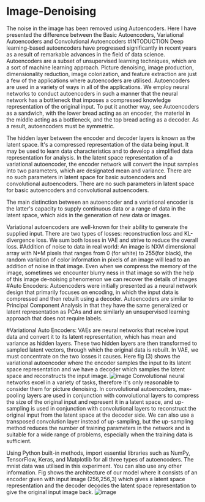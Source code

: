 # Image-Denoising
The noise in the image has been removed using Autoencoders. Here I have presented the difference between the Basic Autoencoders, Variational Autoencoders and Convolutional Autoencoders
#INTODUCTION
Deep learning-based autoencoders have progressed significantly in recent years as a result of remarkable advances in the field of data science. Autoencoders are a subset of unsupervised learning techniques, which are a sort of machine learning approach. Picture denoising, image production, dimensionality reduction, image colorization, and feature extraction are just a few of the applications where autoencoders are utilised. Autoencoders are used in a variety of ways in all of the applications. We employ neural networks to conduct autoencoders in such a manner that the neural network has a bottleneck that imposes a compressed knowledge representation of the original input.
To put it another way, see Autoencoders as a sandwich, with the lower bread acting as an encoder, the material in the middle acting as a bottleneck, and the top bread acting as a decoder. As a result, autoencoders must be symmetric.

The hidden layer between the encoder and decoder layers is known as the latent space. It's a compressed representation of the data being input. It may be used to learn data characteristics and to develop a simplified data representation for analysis. In the latent space representation of a variational autoencoder, the encoder network will convert the input samples into two parameters, which are designated mean and variance. There are no such parameters in latent space for basic autoencoders and convolutional autoencoders. There are no such parameters in latent space for basic autoencoders and convolutional autoencoders.

The main distinction between an autoencoder and a variational encoder is the latter's capacity to supply continuous data or a range of data in the latent space, which aids in the generation of new data or images.

Variational autoencoders are well-known for their ability to generate the supplied input. There are two types of losses: reconstruction loss and KL-divergence loss. We sum both losses in VAE and strive to reduce the overall loss.
#Addition of noise to data in real world:
An image is NXM dimensional array with N*M pixels that ranges from 0 (for white) to 255(for black), the random variation of color information in pixels of an image will lead to an addition of noise in that image.
Even when we compress the memory of the image, sometimes we encounter blurry ness in that image so with the help of this image de-noising phenomenon we can recover the details of images
#Auto Encoders:
Autoencoders were initially presented as a neural network design that primarily focuses on encoding, in which the input data is compressed and then rebuilt using a decoder. Autoencoders are similar to Principal Component Analysis in that they have the same generalized or latent representation as PCAs and are similarly an unsupervised learning approach that does not require labels.

#Variational Auto Encoders:
VAEs are neural networks that receive input data and convert it to its latent representation, which has mean and variance as hidden layers. These two hidden layers are then transformed to sampled latent vectors, through which the original data is rebuilt. In VAE, we must concentrate on the two losses it causes. Here fig (3) shows the variational autoencoder where the encoder samples the input to its latent space representation and we have a decoder which samples the latent space and reconstructs the input image.
![image](https://user-images.githubusercontent.com/64902552/177459315-222b0771-7d27-419e-a40a-867c8ec06916.png)
Convolutional neural networks excel in a variety of tasks, therefore it's only reasonable to consider them for picture denoising. In convolutional autoencoders, max-pooling layers are used in conjunction with convolutional layers to compress the size of the original input and represent it in a latent space, and up-sampling is used in conjunction with convolutional layers to reconstruct the original input from the latent space at the decoder side. We can also use a transposed convolution layer instead of up-sampling, but the up-sampling method reduces the number of training parameters in the network and is suitable for a wide range of problems, especially when the training data is sufficient.

Using Python built-in methods, import essential libraries such as NumPy, TensorFlow, Keras, and Matplotlib for all three types of autoencoders. The mnist data was utilised in this experiment. You can also use any other information.
Fig shows the architecture of our model where it consists of an encoder given with input image (256,256,3) which gives a latent space representation and the decoder decodes the latent space representation to give the original input image back. 
![image](https://user-images.githubusercontent.com/64902552/177459372-fd502e27-619a-4c17-883a-0fbc831a39c4.png)

